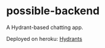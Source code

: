 # possible-backend
A Hydrant-based chatting app.

Deployed on heroku: [Hydrants]( https://calm-everglades-91422.herokuapp.com/)

